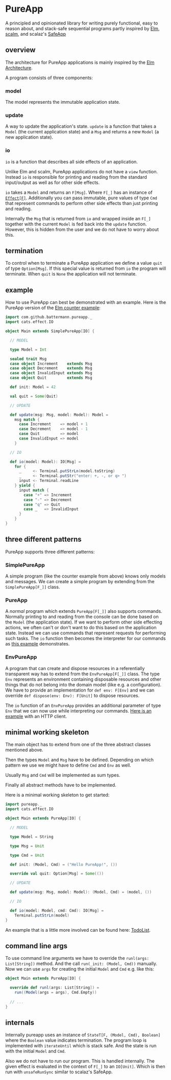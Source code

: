 # PureApp

A principled and opinionated library for writing purely functional, easy to reason about, and stack-safe sequential programs partly inspired by [Elm](http://elm-lang.org/), [scalm](https://github.com/julienrf/scalm), and scalaz's [SafeApp](https://github.com/scalaz/scalaz/blob/bffbbcf366ca3a33dad6b3c10683228b20812bcf/effect/src/main/scala/scalaz/effect/SafeApp.scala)

## overview

The architecture for PureApp applications is mainly inspired by the [Elm Architecture](https://guide.elm-lang.org/architecture/).

A program consists of three components:

### model

The model represents the immutable application state.

### update

A way to update the application's state. `update` is a function that takes a `Model` (the current application state) and a `Msg` and returns a new `Model` (a new application state).

### io

`io` is a function that describes all side effects of an application.

Unlike Elm and scalm, PureApp applications do not have a `view` function. Instead `io` is responsible for printing and reading from the standard input/output as well as for other side effects.

`io` takes a `Model` and returns an `F[Msg]`. Where `F[_]` has an instance of [`Effect[F]`](https://typelevel.org/cats-effect/typeclasses/effect.html). Additionally you can pass immutable, pure values of type `Cmd` that represent commands to perform other side effects than just printing and reading.

Internally the `Msg` that is returned from `io` and wrapped inside an `F[_]` together with the current `Model` is fed back into the `update` function. However, this is hidden from the user and we do not have to worry about this.

## termination

To control when to terminate a PureApp application we define a value `quit` of type `Option[Msg]`. If this special value is returned from `io` the program will terminate. When `quit` is `None` the application will not terminate.

## example

How to use PureApp can best be demonstrated with an example. Here is the PureApp version of the [Elm counter example](http://elm-lang.org/examples/buttons):

```scala
import com.github.battermann.pureapp._
import cats.effect.IO

object Main extends SimplePureApp[IO] {

  // MODEL

  type Model = Int

  sealed trait Msg
  case object Increment    extends Msg
  case object Decrement    extends Msg
  case object InvalidInput extends Msg
  case object Quit         extends Msg

  def init: Model = 42

  val quit = Some(Quit)

  // UPDATE

  def update(msg: Msg, model: Model): Model =
    msg match {
      case Increment    => model + 1
      case Decrement    => model - 1
      case Quit         => model
      case InvalidInput => model
    }

  // IO

  def io(model: Model): IO[Msg] =
    for {
      _     <- Terminal.putStrLn(model.toString)
      _     <- Terminal.putStr("enter: +, -, or q> ")
      input <- Terminal.readLine
    } yield {
      input match {
        case "+" => Increment
        case "-" => Decrement
        case "q" => Quit
        case _   => InvalidInput
      }
    }
}
```

## three different patterns

PureApp supports three different patterns:

### SimplePureApp

A simple program (like the counter example from above) knows only models and messages. We can create a simple program by extending from the `SimplePureApp[F_]]` class.

### PureApp

A *normal* program which extends `PureApp[F[_]]` also supports commands. Normally printing to and reading from the console can be done based on the `Model` (the application state). If we want to perform other side effecting actions, we often can't or don't want to do this based on the application state. Instead we can use commands that represent requests for performing such tasks. The `io` function then becomes the interpreter for our commands as [this example](examples/command/src/main/scala/example/Main.scala) demonstrates.

### EnvPureApp

A program that can create and dispose resources in a referentially transparent way has to extend from the `EnvPureApp[F[_]]` class. The type `Env` represents an environment containing disposable resources and other things that do not belong into the domain model (like e.g. a configuration). We have to provide an implementation for `def env: F[Env]` and we can override  `def dispose(env: Env): F[Unit]` to dispose resources.

The `io` function of an `EnvPureApp` provides an additional parameter of type `Env` that we can now use while interpreting our commands. [Here is an example](examples/env/src/main/scala/Main.scala) with an HTTP client.


## minimal working skeleton

The main object has to extend from one of the three abstract classes mentioned above. 

Then the types `Model` and `Msg` have to be defined. Depending on which pattern we use we might have to define `Cmd` and `Env` as well.

Usually `Msg` and `Cmd` will be implemented as sum types.

Finally all abstract methods have to be implemented.

Here is a minimal working skeleton to get started:

```scala
import pureapp._
import cats.effect.IO

object Main extends PureApp[IO] {

  // MODEL

  type Model = String

  type Msg = Unit

  type Cmd = Unit

  def init: (Model, Cmd) = ("Hello PureApp!", ())

  override val quit: Option[Msg] = Some(())

  // UPDATE

  def update(msg: Msg, model: Model): (Model, Cmd) = (model, ())

  // IO

  def io(model: Model, cmd: Cmd): IO[Msg] =
    Terminal.putStrLn(model)
}
```

An example that is a little more involved can be found here: [TodoList](https://github.com/battermann/pureapp/blob/master/examples/todolist/src/main/scala/example/Main.scala).
## command line args

To use command line arguments we have to override the `runl(args: List[String])` method. And the call `run(_init: (Model, Cmd))` manually. Now we can use `args` for creating the initial `Model` and `Cmd` e.g. like this:

```scala
object Main extends PureApp[IO] {

  override def runl(args: List[String]) =
	run((Model(args = args), Cmd.Empty))
	
  // ...
}  
```

## internals

Internally pureapp uses an instance of `StateT[F, (Model, Cmd), Boolean]` where the `Boolean` value indicates termination. The program loop is implemented with `iterateUntil` which is stack safe. And the state is run with the initial `Model` and `Cmd`.

Also we do not have to run our program. This is handled internally. The given effect is evaluated in the context of `F[_]` to an `IO[Unit]`. Which is then run with `unsafeRunSync` similar to scalaz's SafeApp.
